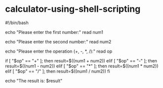 # calculator-using-shell-scripting
#!/bin/bash

echo "Please enter the first number:"
read num1

echo "Please enter the second number:"
read num2

echo "Please enter the operation (+, -, *, /):"
read op

if [ "$op" == "+" ]; then
    result=$((num1 + num2))
elif [ "$op" == "-" ]; then
    result=$((num1 - num2))
elif [ "$op" == "*" ]; then
    result=$((num1 * num2))
elif [ "$op" == "/" ]; then
    result=$((num1 / num2))
fi

echo "The result is: $result"
